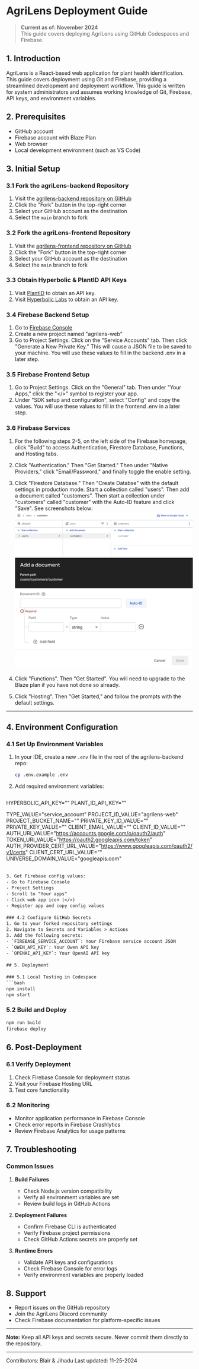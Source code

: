# AgriLens Deployment Guide

> **Current as of: November 2024**  
> This guide covers deploying AgriLens using GitHub Codespaces and Firebase.

## 1. Introduction
AgriLens is a React-based web application for plant health identification. This guide covers deployment using Git and Firebase, providing a streamlined development and deployment workflow. This guide is written for system administrators and assumes working knowledge of Git, Firebase, API keys, and environment variables. 

## 2. Prerequisites
- GitHub account
- Firebase account with Blaze Plan
- Web browser
- Local development environment (such as VS Code)

## 3. Initial Setup

### 3.1 Fork the agriLens-backend Repository
1. Visit the [agrilens-backend repository on GitHub](https://github.com/agrilens/agrilens-backend)
2. Click the "Fork" button in the top-right corner
3. Select your GitHub account as the destination
4. Select the ```main``` branch to fork

### 3.2 Fork the agriLens-frontend Repository
1. Visit the [agrilens-frontend repository on GitHub](https://github.com/agrilens/agrilens-frontend)
2. Click the "Fork" button in the top-right corner
3. Select your GitHub account as the destination
4. Select the ```main``` branch to fork

### 3.3 Obtain Hyperbolic & PlantID API Keys
1. Visit [PlantID](https://www.kindwise.com/plant-id) to obtain an API key.
2. Visit [Hyperbolic Labs](https://hyperbolic.xyz/) to obtain an API key.

### 3.4 Firebase Backend Setup
1. Go to [Firebase Console](https://console.firebase.google.com/)
2. Create a new project named "agrilens-web"
3. Go to Project Settings. Click on the "Service Accounts" tab. Then click "Generate a New Private Key." This will cause a JSON file to be saved to your machine. You will use these values to fill in the backend .env in a later step.

### 3.5 Firebase Frontend Setup
1. Go to Project Settings. Click on the "General" tab. Then under "Your Apps," click the "</>" symbol to register your app.
2. Under "SDK setup and configuration", select "Config" and copy the values. You will use these values to fill in the frontend .env in a later step.

### 3.6 Firebase Services
1. For the following steps 2-5, on the left side of the Firebase homepage, click "Build" to access Authentication, Firestore Database, Functions, and Hosting tabs. 
2. Click "Authentication." Then "Get Started." Then under "Native Providers," click "Email/Password," and finally toggle the enable setting.
3. Click "Firestore Database." Then "Create Databse" with the default settings in production mode. Start a collection called "users". Then add a document called "customers". Then start a collection under "customers" called "customer" with the Auto-ID feature and click "Save". See screenshots below: 
![data-model-1](./artifacts/database-data-model-1.png)
![data-model-2](./artifacts/database-data-model-2.png)

4. Click "Functions". Then "Get Started". You will need to upgrade to the Blaze plan if you have not done so already.
5. Click "Hosting". Then "Get Started," and follow the prompts with the default settings.  

---
## 4. Environment Configuration

### 4.1 Set Up Environment Variables
1. In your IDE, create a new `.env` file in the root of the agrilens-backend repo:
   ```bash
   cp .env.example .env
   ```

2. Add required environment variables:
   ```plaintext
HYPERBOLIC_API_KEY=""
PLANT_ID_API_KEY=""

TYPE_VALUE="service_account"
PROJECT_ID_VALUE="agrilens-web"
PROJECT_BUCKET_NAME=""
PRIVATE_KEY_ID_VALUE=""
PRIVATE_KEY_VALUE=""
CLIENT_EMAIL_VALUE=""
CLIENT_ID_VALUE=""
AUTH_URI_VALUE="https://accounts.google.com/o/oauth2/auth"
TOKEN_URI_VALUE="https://oauth2.googleapis.com/token"
AUTH_PROVIDER_CERT_URL_VALUE="https://www.googleapis.com/oauth2/v1/certs"
CLIENT_CERT_URL_VALUE=""
UNIVERSE_DOMAIN_VALUE="googleapis.com"
   ```

3. Get Firebase config values:
   - Go to Firebase Console
   - Project Settings
   - Scroll to "Your apps"
   - Click web app icon (</>)
   - Register app and copy config values

### 4.2 Configure GitHub Secrets
1. Go to your forked repository settings
2. Navigate to Secrets and Variables > Actions
3. Add the following secrets:
   - `FIREBASE_SERVICE_ACCOUNT`: Your Firebase service account JSON
   - `QWEN_API_KEY`: Your Qwen API key
   - `OPENAI_API_KEY`: Your OpenAI API key

## 5. Deployment

### 5.1 Local Testing in Codespace
```bash
npm install
npm start
```

### 5.2 Build and Deploy
```bash
npm run build
firebase deploy
```

## 6. Post-Deployment

### 6.1 Verify Deployment
1. Check Firebase Console for deployment status
2. Visit your Firebase Hosting URL
3. Test core functionality

### 6.2 Monitoring
- Monitor application performance in Firebase Console
- Check error reports in Firebase Crashlytics
- Review Firebase Analytics for usage patterns

## 7. Troubleshooting

### Common Issues
1. **Build Failures**
   - Check Node.js version compatibility
   - Verify all environment variables are set
   - Review build logs in GitHub Actions

2. **Deployment Failures**
   - Confirm Firebase CLI is authenticated
   - Verify Firebase project permissions
   - Check GitHub Actions secrets are properly set

3. **Runtime Errors**
   - Validate API keys and configurations
   - Check Firebase Console for error logs
   - Verify environment variables are properly loaded

## 8. Support
- Report issues on the GitHub repository
- Join the AgriLens Discord community
- Check Firebase documentation for platform-specific issues

---
**Note:** Keep all API keys and secrets secure. Never commit them directly to the repository.

---
Contributors: Blair & Jihadu
Last updated: 11-25-2024

